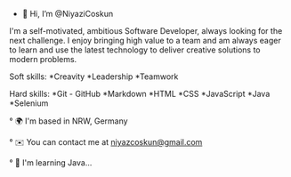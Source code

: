 - 👋 Hi, I’m @NiyaziCoskun

I'm a self-motivated, ambitious Software Developer, always looking for the next challenge. I enjoy bringing high value to a team and am always 
eager to learn and use the latest technology to deliver creative solutions to modern problems.

Soft skills: *Creavity *Leadership *Teamwork

Hard skills: *Git - GitHub *Markdown *HTML *CSS *JavaScript *Java *Selenium

   ° 🌍 I'm based in NRW, Germany

   ° ✉️ You can contact me at niyazcoskun@gmail.com

   ° 🧠 I'm learning Java...


